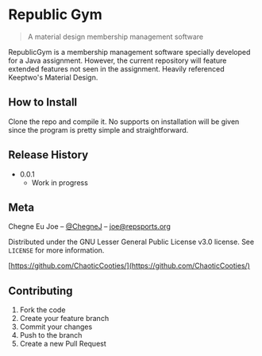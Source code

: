 # Republic Gym
> A material design membership management software

RepublicGym is a membership management software specially developed for a Java assignment. However, the current repository will feature extended features not seen in the assignment. Heavily referenced Keeptwo's Material Design.

## How to Install
Clone the repo and compile it. No supports on installation will be given since the program is pretty simple and straightforward.

## Release History
* 0.0.1
    * Work in progress

## Meta

Chegne Eu Joe – [@ChegneJ](https://twitter.com/ChegneJ) – joe@repsports.org

Distributed under the GNU Lesser General Public License v3.0 license. See ``LICENSE`` for more information.

[https://github.com/ChaoticCooties/](https://github.com/ChaoticCooties/)

## Contributing

1. Fork the code
2. Create your feature branch 
3. Commit your changes
4. Push to the branch 
5. Create a new Pull Request



